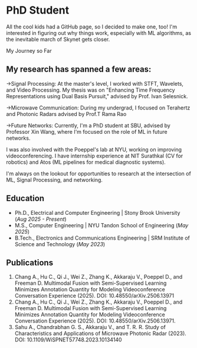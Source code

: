 # PhD Student

All the cool kids had a GitHub page, so I decided to make one, too! I'm interested in figuring out why things work, especially with ML algorithms, as the inevitable march of Skynet gets closer.

My Journey so Far

## My research has spanned a few areas:

->Signal Processing: At the master's level, I worked with STFT, Wavelets, and Video Processing. My thesis was on "Enhancing Time Frequency Representations using Dual Basis Pursuit," advised by Prof. Ivan Selesnick.

->Microwave Communication: During my undergrad, I focused on Terahertz and Photonic Radars advised by Prof.T Rama Rao

->Future Networks: Currently, I'm a PhD student at SBU, advised by Professor Xin Wang, where I'm focused on the role of ML in future networks.

I was also involved with the Poeppel's lab at NYU, working on improving videoconferencing. I have internship experience at NIT Surathkal (CV for robotics) and Atos (ML pipelines for medical diagnostic systems).

I'm always on the lookout for opportunities to research at the intersection of ML, Signal Processing, and networking.

## Education
- Ph.D., Electrical and Computer Engineering | Stony Brook University (_Aug 2025 - Present_)								       		
- M.S., Computer Engineering | NYU Tandon School of Engineering (_May 2025_)	 			        		
- B.Tech., Electronics and Communications Engineering | SRM Institute of Science and Technology (_May 2023_)


## Publications
1. Chang A., Hu C., Qi J., Wei Z., Zhang K., Akkaraju V., Poeppel D., and Freeman D. Multimodal Fusion with Semi-Supervised Learning Minimizes Annotation Quantity for Modeling Videoconference Conversation Experience (2025). DOI: 10.48550/arXiv.2506.13971
2. Chang A., Hu C., Qi J., Wei Z., Zhang K., Akkaraju V., Poeppel D., and Freeman D. Multimodal Fusion with Semi-Supervised Learning Minimizes Annotation Quantity for Modeling Videoconference Conversation Experience (2025). DOI: 10.48550/arXiv.2506.13971.
3. Sahu A., Chandrabhan G. S., Akkaraju V., and T. R. R. Study of Characteristics and Applications of Microwave Photonic Radar (2023). DOI: 10.1109/WiSPNET57748.2023.10134140

